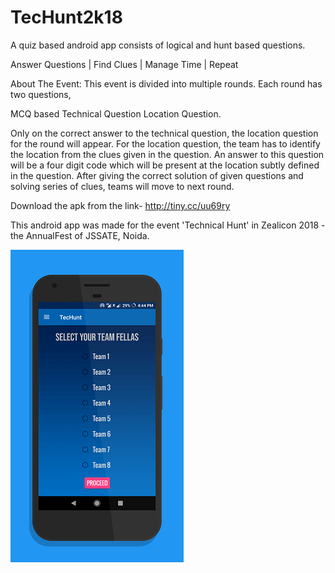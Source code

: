 # TecHunt2k18
A quiz based android app consists of logical and hunt based questions.

Answer Questions | Find Clues | Manage Time | Repeat

About The Event: This event is divided into multiple rounds. Each round has two questions,

MCQ based Technical Question
Location Question.

Only on the correct answer to the technical question, the location question for the round will appear.
For the location question, the team has to identify the location from the clues given in the question.
An answer to this question will be a four digit code which will be present at the location subtly defined in the question.
After giving the correct solution of given questions and solving series of clues, teams will move to next round.

Download the apk from the link-
http://tiny.cc/uu69ry

This android app was made for the event 'Technical Hunt' in Zealicon 2018 - the AnnualFest of JSSATE, Noida.

![Screenshot of the app](https://github.com/heman-7/TecHunt2k18/blob/master/Scr1.png "Screenshots")


